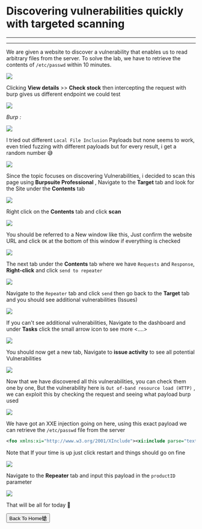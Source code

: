 # Discovering vulnerabilities quickly with targeted scanning

---
---

We are given a website to discover a vulnerability that enables us to read arbitrary files from the server. To solve the lab, we have to retrieve the contents of `/etc/passwd` within 10 minutes.

![](https://i.imgur.com/EuF858b.png)

Clicking **View details** >> **Check stock** then intercepting the request with burp gives us different endpoint we could test

![](https://i.imgur.com/SOnrIXk.png)

_Burp :_

![](https://i.imgur.com/qu4YTaa.png)

I tried out different `Local File Inclusion` Payloads but none seems to work, even tried fuzzing with different payloads but for every result, i get a random number 😅

![](https://i.imgur.com/04d00qk.png)

Since the topic focuses on discovering Vulnerabilities, i decided to scan this page using **Burpsuite Professional** , Navigate to the **Target** tab and look for the Site under the **Contents** tab

![](https://i.imgur.com/TdHQB8A.png)

Right click on the **Contents** tab and click **scan** 

![](https://i.imgur.com/8GGa4v6.png)

You should be referred to a New window like this, Just confirm the website URL and click `OK` at the bottom of this window if everything is checked

![](https://i.imgur.com/XCa2Z0B.png)

The next tab under the **Contents** tab where we have `Requests` and `Response`, **Right-click** and click `send to repeater`

![](https://i.imgur.com/iD7Ygqk.png)

Navigate to the `Repeater` tab and click `send` then go back to the **Target** tab and you should see additional vulnerabilities (Issues)

![](https://i.imgur.com/tQVBxo2.png)

If you can't see additional vulnerabilities, Navigate to the dashboard and under **Tasks** click the small arrow icon to see more <....> 

![](https://i.imgur.com/qQNCeGO.png)

You should now get a new tab, Navigate to **issue activity** to see all potential Vulnerabilities

![](https://i.imgur.com/J4G9PWy.png)

Now that we have discovered all this vulnerabilities, you can check them one by one, But the vulnerability here is `Out of-band resource load (HTTP)` , we can exploit this by checking the request and seeing what payload burp used

![](https://i.imgur.com/jzYtFCZ.png)

We have got an XXE injection going on here, using this exact payload we can retrieve the `/etc/passwd` file from the server

```xml
<foo xmlns:xi="http://www.w3.org/2001/XInclude"><xi:include parse="text" href="file:///etc/passwd"/></foo>
```

Note that If your time is up just click restart and things should go on fine 

![](https://i.imgur.com/dpDxiJs.png)

Navigate to the **Repeater** tab and input this payload in the `productID` parameter

![](https://i.imgur.com/8WnXA0V.png)

That will be all for today 🥳

<button onclick="window.location.href='https://sec-fortress.github.io';">Back To Home螥</button>


